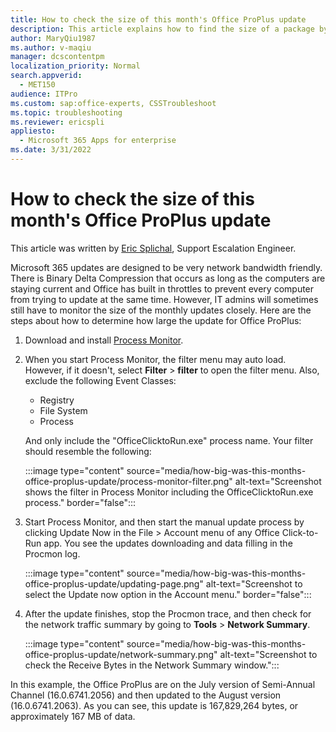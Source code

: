 ```yaml
---
title: How to check the size of this month's Office ProPlus update
description: This article explains how to find the size of a package by using Process Monitor.
author: MaryQiu1987
ms.author: v-maqiu
manager: dcscontentpm
localization_priority: Normal
search.appverid: 
  - MET150
audience: ITPro
ms.custom: sap:office-experts, CSSTroubleshoot
ms.topic: troubleshooting
ms.reviewer: ericspli
appliesto: 
  - Microsoft 365 Apps for enterprise
ms.date: 3/31/2022
---
```


# How to check the size of this month's Office ProPlus update

This article was written by [Eric Splichal](https://social.technet.microsoft.com/profile/Splic-MSFT), Support Escalation Engineer.

Microsoft 365 updates are designed to be very network bandwidth friendly. There is Binary Delta Compression that occurs as long as the computers are staying current and Office has built in throttles to prevent every computer from trying to update at the same time. However, IT admins will sometimes still have to monitor the size of the monthly updates closely. Here are the steps about how to determine how large the update for Office ProPlus:

1. Download and install [Process Monitor](/sysinternals/downloads/procmon).
1. When you start Process Monitor, the filter menu may auto load. However, if it doesn't, select **Filter** > **filter** to open the filter menu. Also, exclude the following Event Classes:

   - Registry
   - File System
   - Process

   And only include the "OfficeClicktoRun.exe" process name. Your filter should resemble the following:

   :::image type="content" source="media/how-big-was-this-months-office-proplus-update/process-monitor-filter.png" alt-text="Screenshot shows the filter in Process Monitor including the OfficeClicktoRun.exe process." border="false":::
1. Start Process Monitor, and then start the manual update process by clicking Update Now in the File > Account menu of any Office Click-to-Run app. You see the updates downloading and data filling in the Procmon log.

   :::image type="content" source="media/how-big-was-this-months-office-proplus-update/updating-page.png" alt-text="Screenshot to select the Update now option in the Account menu." border="false":::

1. After the update finishes, stop the Procmon trace, and then check for the network traffic summary by going to **Tools** > **Network Summary**.

   :::image type="content" source="media/how-big-was-this-months-office-proplus-update/network-summary.png" alt-text="Screenshot to check the Receive Bytes in the Network Summary window.":::

In this example, the Office ProPlus are on the July version of Semi-Annual Channel (16.0.6741.2056) and then updated to the August version (16.0.6741.2063). As you can see, this update is 167,829,264 bytes, or approximately 167 MB of data.
